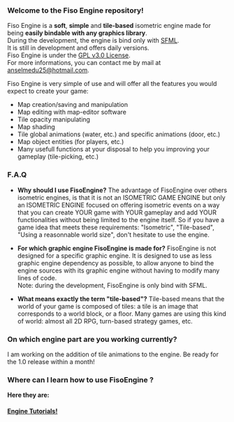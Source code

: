 ### Welcome to the Fiso Engine repository!

Fiso Engine is a **soft**, **simple** and **tile-based** isometric engine made for being **easily bindable with any graphics library**.<br/>
During the development, the engine is bind only with <a href="http://www.sfml-dev.org/index-fr.php">SFML</a>. <br/>
It is still in development and offers daily versions.<br/>
Fiso Engine is under the <a href="http://www.gnu.org/licenses/gpl-3.0.en.html">GPL v3.0 License</a>.<br/>
For more informations, you can contact me by mail at anselmedu25@hotmail.com.

Fiso Engine is very simple of use and will offer all the features you would expect to create your game:
* Map creation/saving and manipulation
* Map editing with map-editor software
* Tile opacity manipulating
* Map shading
* Tile global animations (water, etc.) and specific animations (door, etc.)
* Map object entities (for players, etc.)
* Many usefull functions at your disposal to help you improving your gameplay (tile-picking, etc.)

### F.A.Q
* **Why should I use FisoEngine?**
The advantage of FisoEngine over others isometric engines, is that it is not an ISOMETRIC GAME ENGINE but only an ISOMETRIC ENGINE focused on offering isometric events on a way that you can create YOUR game with YOUR gameplay and add YOUR functionalities without being limited to the engine itself. So if you have a game idea that meets these requirements: "Isometric", "Tile-based", "Using a reasonnable world size", don't hesitate to use the engine.

* **For which graphic engine FisoEngine is made for?**
FisoEngine is not designed for a specific graphic engine. It is designed to use as less graphic engine dependency as possible, to allow anyone to bind the engine sources with its graphic engine without having to modify many lines of code.<br/>
Note: during the development, FisoEngine is only bind with SFML. 

* **What means exactly the term "tile-based"?**
Tile-based means that the world of your game is composed of tiles: a tile is an image that corresponds to a world block, or a floor. Many games are using this kind of world: almost all 2D RPG, turn-based strategy games, etc.

### On which engine part are you working currently?

I am working on the addition of tile animations to the engine. Be ready for the 1.0 release within a month!

### Where can I learn how to use FisoEngine ?
**Here they are:**
#### <a href="https://github.com/AnselmeClergeot/IsometricEngine/wiki/Home">Engine Tutorials!</a>
